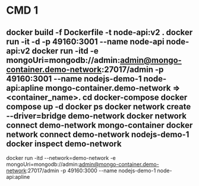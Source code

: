 # CMD 1
docker build -f Dockerfile -t node-api:v2 .
docker run -it -d -p 49160:3001 --name node-api  node-api:v2
docker run -itd -e mongoUri=mongodb://admin:admin@mongo-container.demo-network:27017/admin -p 49160:3001 --name nodejs-demo-1  node-api:apline
mongo-container.demo-network => <container_name>.<network>
cd docker-compose
docker compose up -d
docker ps
docker network create --driver=bridge demo-network
docker network connect demo-network mongo-container
docker network connect demo-network nodejs-demo-1
docker  inspect demo-network
------
docker run -itd --network=demo-network -e mongoUri=mongodb://admin:admin@mongo-container.demo-network:27017/admin -p 49160:3000 --name nodejs-demo-1  node-api:apline